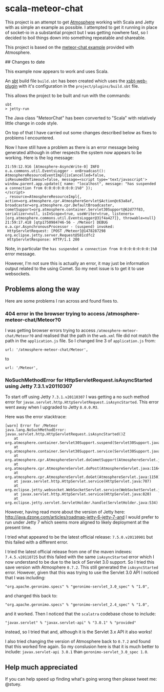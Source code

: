 # scala-meteor-chat

This project is an attempt to get [Atmosphere](http://atmosphere.java.net/) working with Scala and Jetty with as simple an example as possible.  I attempted to get it running in place of socket-io in a substantial project but I was getting nowhere fast, so I decided to boil things down into something repeatable and shareable.

This project is based on the [meteor-chat example](https://github.com/Atmosphere/atmosphere/tree/master/samples/meteor-chat) provided with Atmosphere.

## Changes to date

This example now appears to work and uses Scala.

An [sbt](https://github.com/harrah/xsbt/wiki) build file `build.sbt` has been created which uses the [xsbt-web-plugin](https://github.com/siasia/xsbt-web-plugin) with it's configuration in the `project/plugins/build.sbt` file.

This allows the project to be built and run with the commands:

    sbt
    > jetty-run

The Java class "MeteorChat" has been converted to "Scala" with relatively little change in code style.

On top of that I have carried out some changes described below as fixes to problems I encountered.

Now I have still have a problem as there is an error message being generated although in other respects the system now appears to be working.  Here is the log message:

    21:59:12.916 [Atmosphere-AsyncWrite-0] INFO  o.a.commons.util.EventsLogger - onBroadcast(): AtmosphereResourceEventImpl{isCancelled=false, isResumedOnTimeout=false, message=<script type='text/javascript'>
    window.parent.app.update({ name: "localhost", message: "has suspended a connection from 0:0:0:0:0:0:0:1%0" });
    </script>
    , resource=AtmosphereResourceImpl{, action=org.atmosphere.cpr.AtmosphereServlet$Action@c63a8af, broadcaster=org.atmosphere.cpr.DefaultBroadcaster, cometSupport=org.atmosphere.container.Servlet30Support@62d77f83, serializer=null, isInScope=true, useWriter=true, listeners=[org.atmosphere.commons.util.EventsLogger@31f4a427]}, throwable=null}
    21:59:17.418 [qtp1750984746-56 - /Meteor] DEBUG o.a.cpr.AsynchronousProcessor - (suspend) invoked:
     HttpServletRequest: [POST /Meteor]@1478287298 org.eclipse.jetty.server.Request@581cdfc2
     HttpServletResponse: HTTP/1.1 200 

Note, in particular the `has suspended a connection from 0:0:0:0:0:0:0:1%0` error message.

However, I'm not sure this is actually an error, it may just be information output related to the using Comet.  So my
next issue is to get it to use websockets.

## Problems along the way

Here are some problems I ran across and found fixes to.

### 404 error in the browser trying to access /atmosphere-meteor-chat/Meteor?0

I was getting browser errors trying to access `/atmosphere-meteor-chat/Meteor?0` and realised that the path in the `web.xml` file did not match the path in the `application.js` file.  So I changed line 3 of `application.js` from:

    url: '/atmosphere-meteor-chat/Meteor',

to

    url: '/Meteor',

### NoSuchMethodError for HttpServletRequest.isAsyncStarted using Jetty 7.3.1.v20110307

To start off using Jetty `7.3.1.v20110307` I was getting a no such method error for `javax.servlet.http.HttpServletRequest.isAsyncStarted`.  This error went away when I upgraded to Jetty `8.0.0.M3`.

Here was the error stacktrace:

    [warn] Error for /Meteor
    java.lang.NoSuchMethodError: javax.servlet.http.HttpServletRequest.isAsyncStarted()Z
    	at org.atmosphere.container.Servlet30Support.suspend(Servlet30Support.java:136)
    	at org.atmosphere.container.Servlet30Support.service(Servlet30Support.java:91)
    	at org.atmosphere.cpr.AtmosphereServlet.doCometSupport(AtmosphereServlet.java:1182)
    	at org.atmosphere.cpr.AtmosphereServlet.doPost(AtmosphereServlet.java:1164)
    	at org.atmosphere.cpr.AtmosphereServlet.doGet(AtmosphereServlet.java:1150)
    	at javax.servlet.http.HttpServlet.service(HttpServlet.java:707)
    	at org.eclipse.jetty.websocket.WebSocketServlet.service(WebSocketServlet.java:86)
    	at javax.servlet.http.HttpServlet.service(HttpServlet.java:820)
    	at org.eclipse.jetty.servlet.ServletHolder.handle(ServletHolder.java:534)

However, having read more about the version of Jetty here: <http://java.dzone.com/articles/roadmap-jetty-6-jetty-7-and>
I would prefer to run under Jetty 7 which seems more aligned to likely deployment at the present time.

I tried what appeared to be the latest official release: `7.5.0.v20110901` but this failed with a different error.

I tried the latest official release from one of the maven indexes: `7.4.5.v20110725` but this failed with the same `isAsyncStarted` error which I now understand to be due to the lack of Servlet 3.0 support.  So I tried this save
version with Atmosphere `0.7.2`.  This still generated the `isAsyncStarted` error.  However, given that this was trying to use the Servlet 3.0 API I noticed that I was including:

    "org.apache.geronimo.specs" % "geronimo-servlet_3.0_spec" % "1.0",

and changed this back to:

    "org.apache.geronimo.specs" % "geronimo-servlet_2.4_spec" % "1.0",

and it worked.  Then I noticed that the `scalatra` codebase chose to include:

    "javax.servlet" % "javax.servlet-api" % "3.0.1" % "provided"

instead, so I tried that and, although it is the Servlet 3.x API it also works!

I also tried changing the version of Atmosphere back to `0.7.2` and found that this worked fine again.  So my conslusion
here is that it is much better to include: `javax.servlet-api 3.0.1` than `geronimo-servlet_3.0_spec 1.0`.    

## Help much appreciated

If you can help speed up finding what's going wrong then please tweet me: @stuey.
